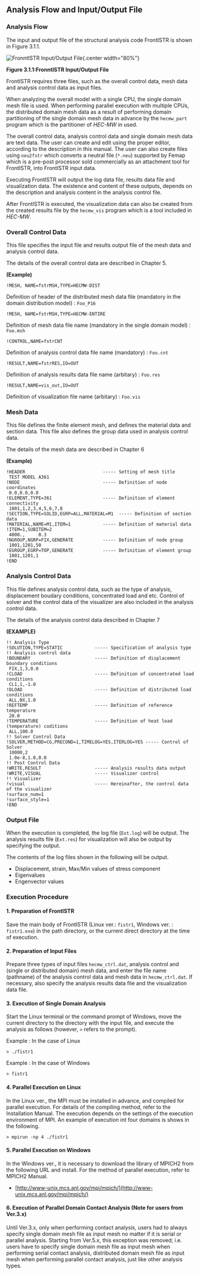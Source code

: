 ## Analysis Flow and Input/Output File

### Analysis Flow

The input and output file of the structural analysis code FrontISTR is shown in Figure 3.1.1.

![FronntISTR Input/Output File](media/analysis01_01.png){.center width="80%"}

**Figure 3.1.1:FronntISTR Input/Output File**

FrontISTR requires three files, such as the overall control data, mesh data and analysis control data as input files. 

When analyzing the overall model with a single CPU, the single domain mesh file is used. When performing parallel execution with multiple CPUs, the distributed domain mesh data as a result of performing domain partitioning of the single domain mesh data in advance by the `hecmw_part` program which is the partitioner of *HEC-MW* in used. 

The overall control data, analysis control data and single domain mesh data are text data. The user can create and edit using the proper editor, according to the description in this manual. The user can also create files using `neu2fstr` which converts a neutral file (`*.neu`) supported by Femap which is a pre-post processor sold commercially as an attachment tool for FrontISTR, into FrontISTR input data.

Executing FrontISTR will output the log data file, results data file and visualization data. The existence and content of these outputs, depends on the description and analysis content in the analysis control file.

After FrontISTR is executed, the visualization data can also be created from the created results file by the `hecmw_vis` program which is a tool included in *HEC-MW*.


### Overall Control Data

This file specifies the input file and results output file of the mesh data and analysis control data.

The details of the overall control data are described in Chapter 5.

**(Example)**

```
!MESH, NAME=fstrMSH,TYPE=HECMW-DIST
```

Definition of header of the distributed mesh data file (mandatory in the domain distribution model) : `Foo_P16`

```
!MESH, NAME=fstrMSH,TYPE=HECMW-ENTIRE
```

Definition of mesh data file name (mandatory in the single domain model) : `Foo.msh`

```
!CONTROL,NAME=fstrCNT
```

Definition of analysis control data file name (mandatory) : `Foo.cnt`

```
!RESULT,NAME=fstrRES,IO=OUT
```

Definition of analysis results data file name (arbitary) : `Foo.res`

```
!RESULT,NAME=vis_out,IO=OUT
```

Definition of visualization file name (arbitary) : `Foo.vis`


### Mesh Data

This file defines the finite element mesh, and defines the material data and section data. This file also defines the group data used in analysis control data.

The details of the mesh data are described in Chapter 6

**(Example)**

```
!HEADER                             ----- Setting of mesh title
 TEST MODEL A361
!NODE                               ----- Definition of node coordinates
 0.0,0.0,0.0
!ELEMENT,TYPE=361                   ----- Definition of element connectivity
 1001,1,2,3,4,5,6,7,8
!SECTION,TYPE=SOLID,EGRP=ALL,MATERIAL=M1  ----- Definition of section data
!MATERIAL,NAME=M1,ITEM=1            ----- Definition of material data
!ITEM=1,SUBITEM=2
 4000.,     0.3
!NGROUP,NGRP=FIX,GENERATE           ----- Definition of node group
 1001,1201,50
!EGROUP,EGRP=TOP,GENERATE           ----- Definition of element group
 1001,1201,1
!END
```


### Analysis Control Data

This file defines analysis control data, such as the type of analysis, displacement boudary conditions, concentrated load and etc. Control of solver and the control data of the visualizer are also included in the analysis control data.

The details of the analysis control data described in Chapter 7

**(EXAMPLE)**

```
!! Analysis Type
!SOLUTION,TYPE=STATIC            ----- Specification of analysis type
!! Analysis control data
!BOUNDARY                        ----- Definition of displacement boundary conditions
 FIX,1,3,0.0
!CLOAD                           ----- Definition of concentrated load conditions
 CL1,1,-1.0
!DLOAD                           ----- Definition of distributed load conditions
 ALL,BX,1.0
!REFTEMP                         ----- Definition of reference temperature
 20.0
!TEMPERATURE                     ----- Definition of heat load (temperature) coditions
 ALL,100.0
!! Solver Control Data
!SOLVER,METHOD=CG,PRECOND=1,TIMELOG=YES,ITERLOG=YES ----- Control of Solver
 10000,2
 1.0e-8,1.0,0.0
!! Post Control Data
!WRITE,RESULT                    ----- Analysis results data output
!WRITE,VISUAL                    ----- Visualizer control
!! Visualizer
!visual                          ----- Hereinafter, the control data of the visualizer
!surface_num=1
!surface_style=1
!END
```

### Output File

When the execution is completed, the log file (`Ext.log`) will be output. The analysis results file (`Ext.res`) for visualization will also be output by specifying the output.

The contents of the log files shown in the following will be output.

  - Displacement, strain, Max/Min values of stress component
  - Eigenvalues
  - Engenvector values

### Execution Procedure

####  1. Preparation of FrontISTR

Save the main body of FrontISTR (Linux ver.: `fistr1`, Windows ver. : `fistr1.exe`) in the path directory, or the current direct directory at the time of execution.

####  2. Preparation of Input Files

Prepare three types of input files `hecmw_ctrl.dat`, analysis control and (single or distributed domain) mesh data, and enter the file name (pathname) of the analysis control data and mesh data in `hecmw_ctrl.dat`. If necessary, also specify the analysis results data file and the visualization data file.

####  3. Execution of Single Domain Analysis

Start the Linux terminal or the command prompt of Windows, move the current directory to the directory with the input file, and execute the analysis as follows (however, `>` refers to the prompt).

Example : In the case of Linux

```
> ./fistr1
```

Example : In the case of Windows

```
> fistr1
```

####  4. Parallel Execution on Linux

In the Linux ver., the MPI must be installed in advance, and compiled for parallel execution. For details of the compiling method, refer to the Installation Manual. The execution depends on the settings of the execution environment of MPI. An example of execution int four domains is shows in the following.

```
> mpirun -np 4 ./fistr1
```

####  5. Parallel Execution on Windows

In the Windows ver., it is necessary to download the library of MPICH2 from the following URL and install. For the method of parallel execution, refer to MPICH2 Manual.

  - [http://www-unix.mcs.anl.gov/mpi/mpich/](http://www-unix.mcs.anl.gov/mpi/mpich/)

####  6. Execution of Parallel Domain Contact Analysis (Note for users from Ver.3.x)

Until Ver.3.x, only when performing contact analysis, users had to always specify single domain mesh file as input mesh no matter if it is serial or parallel analysis.
Starting from Ver.5.x, this exception was removed; i.e. users have to specify single domain mesh file as input mesh when performing serial contact analysis, distributed domain mesh file as input mesh when performing parallel contact analysis, just like other analysis types.

